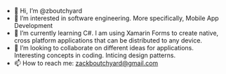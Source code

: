 - 👋 Hi, I’m @zboutchyard
- 👀 I’m interested in software engineering. More specifically, Mobile App Development
- 🌱 I’m currently learning C#. I am using Xamarin Forms to create native, cross platform applications that can be distributed to any device. 
- 💞️ I’m looking to collaborate on different ideas for applications. Interesting concepts in coding. Inticing design patterns. 
- 📫 How to reach me: zackboutchyard@gmail.com

<!---
zboutchyard/zboutchyard is a ✨ special ✨ repository because its `README.md` (this file) appears on your GitHub profile.
You can click the Preview link to take a look at your changes.
--->
